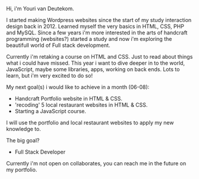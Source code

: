 Hi, i'm Youri van Deutekom.

I started making Wordpress websites since the start of my study interaction design back in 2012. Learned myself the very basics in HTML, CSS, PHP and MySQL.
Since a few years i'm more interested in the arts of handcraft programming (websites?) started a study and now i'm exploring the beautifull world of Full stack development.

Currently i'm retaking a course on HTML and CSS. Just to read about things what i could have missed. This year i want to dive deeper in to the world,
JavaScript, maybe some libraries, apps, working on back ends. Lots to learn, but i'm very excited to do so!

My next goal(s) i would like to achieve in a month (06-08):
 -  Handcraft Portfolio website in HTML & CSS.
 -  'recoding' 5 local restaurant websites in HTML & CSS.
 -  Starting a JavaScript course. 

I will use the portfolio and local restaurant websites to apply my new knowledge to.

The big goal?
  - Full Stack Developer

Currently i'm not open on collaborates, you can reach me in the future on my portfolio.
